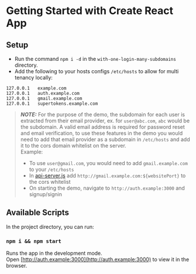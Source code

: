 # Getting Started with Create React App

## Setup

-   Run the command `npm i -d` in the `with-one-login-many-subdomains` directory.
-   Add the following to your hosts configs `/etc/hosts` to allow for multi tenancy locally:

```
127.0.0.1   example.com
127.0.0.1   auth.example.com
127.0.0.1   gmail.example.com
127.0.0.1   supertokens.example.com
```

> **_NOTE:_** For the purpose of the demo, the subdomain for each user is extracted from their email provider, ex. for `user@abc.com`, `abc` would be the subdomain. A valid email address is required for password reset and email verification, to use these features in the demo you would need to add that email provider as a subdomain in `/etc/hosts` and add it to the cors domain whitelist on the server.  
> Example:
>
> -   To use `user@gmail.com`, you would need to add `gmail.example.com` to your `/etc/hosts`
> -   In [api-server.js](./api-server.js) add `http://gmail.example.com:${websitePort}` to the cors whitelist
> -   On starting the demo, navigate to `http://auth.example:3000` and signup/signin

## Available Scripts

In the project directory, you can run:

### `npm i && npm start`

Runs the app in the development mode.\
Open [http://auth.example:3000](http://auth.example:3000) to view it in the browser.

